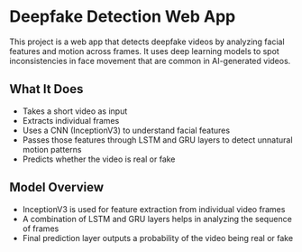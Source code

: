 # Deepfake Detection Web App

This project is a web app that detects deepfake videos by analyzing facial features and motion across frames. It uses deep learning models to spot inconsistencies in face movement that are common in AI-generated videos.

## What It Does

- Takes a short video as input
- Extracts individual frames
- Uses a CNN (InceptionV3) to understand facial features
- Passes those features through LSTM and GRU layers to detect unnatural motion patterns
- Predicts whether the video is real or fake

## Model Overview

- InceptionV3 is used for feature extraction from individual video frames
- A combination of LSTM and GRU layers helps in analyzing the sequence of frames
- Final prediction layer outputs a probability of the video being real or fake
